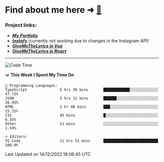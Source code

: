 # Find about me here ➜ [🧑](https://pauabella.dev)

### Project links:
- ***[My Portfolio](https://pauabella.dev)***
- ***[Instafy](https://instafy.me)*** (currently not working due to changes in the Instagram API)
- ***[GiveMeTheLyrics in Vue](https://lyrics.pauabella.dev)***
- ***[GiveMeTheLyrics in React](https://pauabella.dev/GiveMeTheLyrics)***

---
<!--START_SECTION:waka-->
![Code Time](http://img.shields.io/badge/Code%20Time-1%2C732%20hrs%203%20mins-blue)

📊 **This Week I Spent My Time On** 

```text
💬 Programming Languages: 
TypeScript               5 hrs 39 mins       ████████████░░░░░░░░░░░░░   47.72% 
JSON                     3 hrs 11 mins       ██████░░░░░░░░░░░░░░░░░░░   26.95% 
HTML                     1 hr 48 mins        ███░░░░░░░░░░░░░░░░░░░░░░   15.31% 
CSS                      45 mins             █░░░░░░░░░░░░░░░░░░░░░░░░   6.35% 
Other                    11 mins             ░░░░░░░░░░░░░░░░░░░░░░░░░   1.59%

🔥 Editors: 
VS Code                  11 hrs 51 mins      █████████████████████████   100.0%

```


 Last Updated on 14/12/2022 18:06:45 UTC
<!--END_SECTION:waka-->
